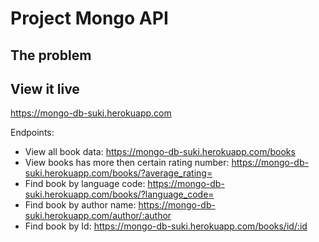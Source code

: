 # Project Mongo API


## The problem



## View it live

https://mongo-db-suki.herokuapp.com

Endpoints: 
- View all book data:  https://mongo-db-suki.herokuapp.com/books
- View books has more then certain rating number: https://mongo-db-suki.herokuapp.com/books/?average_rating=<rating>
- Find book by language code: https://mongo-db-suki.herokuapp.com/books/?language_code=<language>
- Find book by author name: https://mongo-db-suki.herokuapp.com/author/:author
- Find book by Id: https://mongo-db-suki.herokuapp.com/books/id/:id
